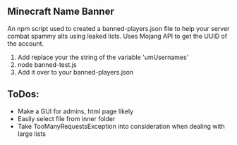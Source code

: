 Minecraft Name Banner
-----
An npm script used to created a banned-players.json file to help your server combat spammy alts using leaked lists. Uses Mojang API to get the UUID of the account.

1. Add replace your the string of the variable 'umUsernames' 
2. node banned-test.js
3. Add it over to your banned-players.json

ToDos:
-----
* Make a GUI for admins, html page likely
* Easily select file from inner folder
* Take TooManyRequestsException into consideration when dealing with large lists